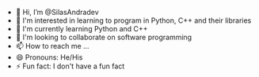 - 👋 Hi, I’m @SilasAndradev
- 👀 I'm interested in learning to program in Python, C++ and their libraries
- 🌱 I'm currently learning Python and C++
- 💞️ I'm looking to collaborate on software programming
- 📫 How to reach me ...
- 😄 Pronouns: He/His
- ⚡ Fun fact: I don't have a fun fact

<!---
SilasAndradev/SilasAndradev is a ✨ special ✨ repository because its `README.md` (this file) appears on your GitHub profile.
You can click the Preview link to take a look at your changes.
--->
